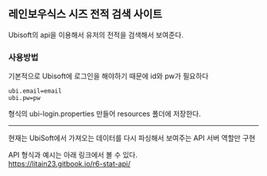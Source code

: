 ## 레인보우식스 시즈 전적 검색 사이트
Ubisoft의 api을 이용해서 유저의 전적을 검색해서 보여준다.

### 사용방법

기본적으로 Ubisoft에 로그인을 해야하기 때문에 id와 pw가 필요하다
```$xslt
ubi.email=email
ubi.pw=pw
```
형식의 ubi-login.properties 만들어 resources 폴더에 저장한다.

---


현재는 UbiSoft에서 가져오는 데이터를 다시 파싱해서 보여주는 API 서버 역할만 구현

API 형식과 예시는 아래 링크에서 볼 수 있다. <br>
https://litain23.gitbook.io/r6-stat-api/



